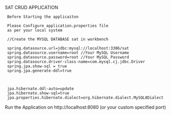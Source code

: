 SAT CRUD APPLICATION
    
     Before Starting the applicaiton 
        
     Please Configure application.properties file
     as per your local system

     //Create the MYSQL DATABASE sat in workbench

     spring.datasource.url=jdbc:mysql://localhost:3306/sat
     spring.datasource.username=root //Your MySQL Username
     spring.datasource.password=root //Your MySQL Password
     spring.datasource.driver-class-name=com.mysql.cj.jdbc.Driver
     spring.jpa.show-sql = true
     spring.jpa.generate-ddl=true



     jpa.hibernate.ddl-auto=update
     jpa.hibernate.show-sql=true
     jpa.properties.hibernate.dialect=org.hibernate.dialect.MySQL8Dialect

Run the Application on http://localhost:8080 (or your custom specified port)
